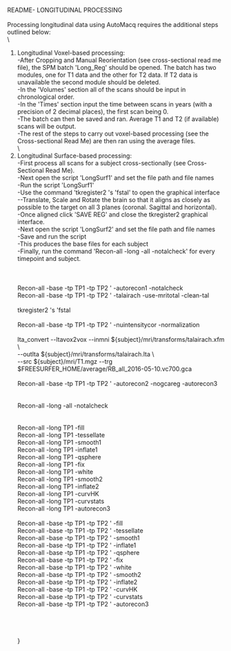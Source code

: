 README- LONGITUDINAL PROCESSING\
\
Processing longitudinal data using AutoMacq requires the additional steps outlined below:\
\
1) Longitudinal Voxel-based processing:\
-After Cropping and Manual Reorientation (see cross-sectional read me file), the SPM batch \'Long_Reg\' should be opened. The batch has two modules, one for T1 data and the other for T2 data. If T2 data is unavailable the second module should be deleted. \
-In the \'Volumes\' section all of the scans should be input in chronological order.\
-In the \'Times\' section input the time between scans in years (with a precision of 2 decimal places), the first scan being 0.\
-The batch can then be saved and ran. Average T1 and T2 (if available) scans will be output.\
-The rest of the steps to carry out voxel-based processing (see the Cross-sectional Read Me) are then ran using the average files.\
\
2) Longitudinal Surface-based processing:\
-First process all scans for a subject cross-sectionally (see Cross-Sectional Read Me). \
-Next open the script \'LongSurf1\' and set the file path and file names\
-Run the script \'LongSurf1\' \
-Use the command \'tkregister2 \'s <Subject> \'fstal\' to open the graphical interface\
--Translate, Scale and Rotate the brain so that it aligns as closely as possible to the target on all 3 planes (coronal. Sagittal and horizontal).\
-Once aligned click \'SAVE REG\' and close the tkregister2 graphical interface.\
-Next open the script \'LongSurf2\' and set the file path and file names\
-Save and run the script\
-This produces the base files for each subject\
-Finally, run the command \'Recon-all -long <timepoint> <Subject> -all -notalcheck\' for every timepoint and subject.\
\
\
\
Recon-all -base <Subject> -tp TP1 -tp TP2 \' -autorecon1 -notalcheck\
Recon-all -base <Subject> -tp TP1 -tp TP2 \' -talairach -use-mritotal -clean-tal\
\
tkregister2 \'s <Subject> \'fstal\
\
Recon-all -base <Subject> -tp TP1 -tp TP2 \' -nuintensitycor -normalization\
\
lta_convert --ltavox2vox --inmni $\{subject\}/mri/transforms/talairach.xfm \\\
--outlta $\{subject\}/mri/transforms/talairach.lta \\\
--src $\{subject\}/mri/T1.mgz --trg $FREESURFER_HOME/average/RB_all_2016-05-10.vc700.gca\
\
Recon-all -base <Subject> -tp TP1 -tp TP2 \' -autorecon2 -nogcareg -autorecon3\
\
\
Recon-all -long <timepoint> <Subject> -all -notalcheck\
\
\
Recon-all -long TP1 <Subject> -fill\
Recon-all -long TP1 <Subject> -tessellate\
Recon-all -long TP1 <Subject> -smooth1\
Recon-all -long TP1 <Subject> -inflate1\
Recon-all -long TP1 <Subject> -qsphere\
Recon-all -long TP1 <Subject> -fix\
Recon-all -long TP1 <Subject> -white\
Recon-all -long TP1 <Subject> -smooth2\
Recon-all -long TP1 <Subject> -inflate2\
Recon-all -long TP1 <Subject> -curvHK\
Recon-all -long TP1 <Subject> -curvstats\
Recon-all -long TP1 <Subject> -autorecon3\
\
Recon-all -base <Subject> -tp TP1 -tp TP2 \' -fill\
Recon-all -base <Subject> -tp TP1 -tp TP2 \' -tessellate\
Recon-all -base <Subject> -tp TP1 -tp TP2 \' -smooth1\
Recon-all -base <Subject> -tp TP1 -tp TP2 \' -inflate1\
Recon-all -base <Subject> -tp TP1 -tp TP2 \' -qsphere\
Recon-all -base <Subject> -tp TP1 -tp TP2 \' -fix\
Recon-all -base <Subject> -tp TP1 -tp TP2 \' -white\
Recon-all -base <Subject> -tp TP1 -tp TP2 \' -smooth2\
Recon-all -base <Subject> -tp TP1 -tp TP2 \' -inflate2\
Recon-all -base <Subject> -tp TP1 -tp TP2 \' -curvHK\
Recon-all -base <Subject> -tp TP1 -tp TP2 \' -curvstats\
Recon-all -base <Subject> -tp TP1 -tp TP2 \' -autorecon3\
\
\
\
\
}
